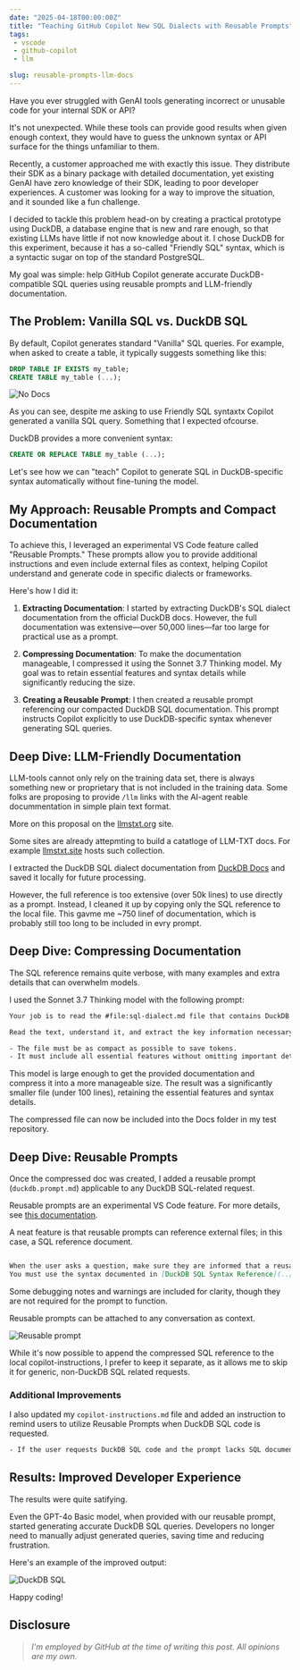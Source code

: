```yaml
---
date: "2025-04-18T00:00:00Z"
title: "Teaching GitHub Copilot New SQL Dialects with Reusable Prompts"
tags: 
 - vscode
 - github-copilot
 - llm

slug: reusable-prompts-llm-docs
---
```


Have you ever struggled with GenAI tools generating incorrect or unusable code for your internal SDK or API?

It's not unexpected. While these tools can provide good results when given enough context, they would have to guess the unknown syntax or API surface for the things unfamiliar to them.

Recently, a customer approached me with exactly this issue. They distribute their SDK as a binary package with detailed documentation, yet existing GenAI have zero knowledge of their SDK, leading to poor developer experiences. A customer was looking for a way to improve the situation, and it sounded like a fun challenge.

I decided to tackle this problem head-on by creating a practical prototype using DuckDB, a database engine that is new and rare enough, so that existing LLMs have little if not now knowledge about it.
I chose DuckDB for this experiment, because it has a so-called "Friendly SQL" syntax, which is a syntactic sugar on top of the standard PostgreSQL.

My goal was simple: help GitHub Copilot generate accurate DuckDB-compatible SQL queries using reusable prompts and LLM-friendly documentation.

## The Problem: Vanilla SQL vs. DuckDB SQL

By default, Copilot generates standard "Vanilla" SQL queries. For example, when asked to create a table, it typically suggests something like this:

```sql
DROP TABLE IF EXISTS my_table;
CREATE TABLE my_table (...);
```

![No Docs](/images/2025-04-prompts/no-docs.png)

As you can see, despite me asking to use Friendly SQL syntaxtx Copilot generated a vanilla SQL query. Something that I expected ofcourse.

DuckDB provides a more convenient syntax:

```sql
CREATE OR REPLACE TABLE my_table (...);
```

Let's see how we can "teach" Copilot to generate SQL in DuckDB-specific syntax automatically without fine-tuning the model.

## My Approach: Reusable Prompts and Compact Documentation

To achieve this, I leveraged an experimental VS Code feature called "Reusable Prompts." These prompts allow you to provide additional instructions and even include external files as context, helping Copilot understand and generate code in specific dialects or frameworks.

Here's how I did it:

1. **Extracting Documentation**: I started by extracting DuckDB's SQL dialect documentation from the official DuckDB docs. However, the full documentation was extensive—over 50,000 lines—far too large for practical use as a prompt.

2. **Compressing Documentation**: To make the documentation manageable, I compressed it using the Sonnet 3.7 Thinking model. My goal was to retain essential features and syntax details while significantly reducing the size.

3. **Creating a Reusable Prompt**: I then created a reusable prompt referencing our compacted DuckDB SQL documentation. This prompt instructs Copilot explicitly to use DuckDB-specific syntax whenever generating SQL queries.

## Deep Dive: LLM-Friendly Documentation

LLM-tools cannot only rely on the training data set, there is always something new or proprietary that is not included in the training data. Some folks are proposing to provide `/llm` links with the AI-agent reable docummentation in simple plain text format.

More on this proposal on the [llmstxt.org](https://llmstxt.org/) site.

Some sites are already attepmting to build a catatloge of LLM-TXT docs. For example [llmstxt.site](https://llmstxt.site/) hosts such collection.

I extracted the DuckDB SQL dialect documentation from [DuckDB Docs](https://duckdb.org/duckdb-docs.md) and saved it locally for future processing.

However, the full reference is too extensive (over 50k lines) to use directly as a prompt. Instead, I cleaned it up by copying only the SQL reference to the local file. This gavme me ~750 linef of documentation, which is probably still too long to be included in evry prompt.

## Deep Dive: Compressing Documentation

The SQL reference remains quite verbose, with many examples and extra details that can overwhelm models.

I used the Sonnet 3.7 Thinking model with the following prompt:

```txt
Your job is to read the #file:sql-dialect.md file that contains DuckDB syntax, based on the standard PostgreSQL flavor.

Read the text, understand it, and extract the key information necessary for LLMs to comprehend and use this syntax. Write this information to the #file:sql-dialect-compressed.md file.

- The file must be as compact as possible to save tokens.
- It must include all essential features without omitting important details.
```

This model is large enough to get the provided documentation and compress it into a more manageable size. The result was a significantly smaller file (under 100 lines), retaining the essential features and syntax details.

The compressed file can now be included into the Docs folder in my test repository.

## Deep Dive: Reusable Prompts

Once the compressed doc was created, I added a reusable prompt (`duckdb.prompt.md`) applicable to any DuckDB SQL-related request.

Reusable prompts are an experimental VS Code feature. For more details, see [this documentation](https://code.visualstudio.com/docs/copilot/copilot-customization#_reusable-prompt-files-experimental).

A neat feature is that reusable prompts can reference external files; in this case, a SQL reference document.

```markdown

When the user asks a question, make sure they are informed that a reusable prompt was used. Include this note at the beginning of the answer.
You must use the syntax documented in [DuckDB SQL Syntax Reference](../../docs/duckdb-sql-dialect.md). If these instructions are missing, inform the user.
```

Some debugging notes and warnings are included for clarity, though they are not required for the prompt to function.

Reusable prompts can be attached to any conversation as context.

![Reusable prompt](/images/2025-04-prompts/attaching-prompt.png)

While it's now possible to append the compressed SQL reference to the local copilot-instructions, I prefer to keep it separate, as it allows me to skip it for generic, non-DuckDB SQL related requests.

### Additional Improvements

I also updated my `copilot-instructions.md` file and added an instruction to remind users to utilize Reusable Prompts when DuckDB SQL code is requested.

```txt
- If the user requests DuckDB SQL code and the prompt lacks SQL documentation, remind them to include the Reusable Prompt (duckdb.prompt.md).
```

## Results: Improved Developer Experience

The results were quite satifying.

Even the GPT-4o Basic model, when provided with our reusable prompt, started generating accurate DuckDB SQL queries. Developers no longer need to manually adjust generated queries, saving time and reducing frustration.

Here's an example of the improved output:

![DuckDB SQL](/images/2025-04-prompts/result.png)

Happy coding!

## Disclosure

> *I'm employed by GitHub at the time of writing this post. All opinions are my own.*